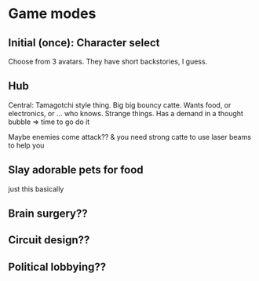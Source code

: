 # Game modes

## Initial (once): Character select

Choose from 3 avatars. They have short backstories, I guess.

## Hub

Central: Tamagotchi style thing. Big big bouncy catte.
Wants food, or electronics, or ... who knows. Strange things. Has a demand in a thought bubble => time to go do it

Maybe enemies come attack?? & you need strong catte to use laser beams to help you

## Slay adorable pets for food

just this basically

## Brain surgery??

## Circuit design??

## Political lobbying??

